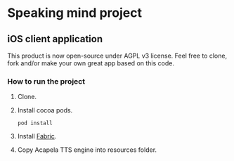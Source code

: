 # Speaking mind project
## iOS client application

This product is now open-source under AGPL v3 license. 
Feel free to clone, fork and/or make your own great app based on this code.

### How to run the project
1. Clone.
2. Install cocoa pods.

 	``` pod install ``` 

3. Install [Fabric](https://get.fabric.io/).
4. Copy Acapela TTS engine into resources folder.